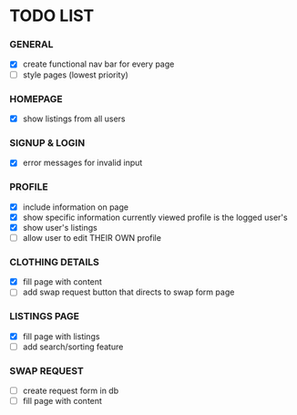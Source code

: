 # TODO LIST
### GENERAL
- [x] create functional nav bar for every page
- [ ] style pages (lowest priority)

### HOMEPAGE
- [x] show listings from all users

### SIGNUP & LOGIN
- [x] error messages for invalid input

### PROFILE
- [x] include information on page
- [x] show specific information currently viewed profile is the logged user's
- [x] show user's listings
- [ ] allow user to edit THEIR OWN profile

### CLOTHING DETAILS
- [x] fill page with content
- [ ] add swap request button that directs to swap form page

### LISTINGS PAGE
- [x] fill page with listings
- [ ] add search/sorting feature

### SWAP REQUEST
- [ ] create request form in db
- [ ] fill page with content